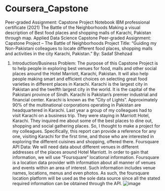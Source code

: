 # Coursera_Capstone
Peer-graded Assignment: Capstone Project Notebook IBM professional certificate (2021)
The Battle of the Neighborhoods
Making a visual description of Best food places and shopping malls of Karachi, Pakistan through map.
Applied Data Science Capstone
Peer-graded Assignment: Capstone Project – The Battle of Neighborhoods
Project Title:
“Guiding my Non-Pakistani colleagues to locate different food places, shopping malls and activities in the city Karachi, Pakistan.”
By: Sadaf Shehzad
1. Introduction/Business Problem:
The purpose of this Capstone Project is to help people in exploring best venues for food, malls and other social places around the Hotel Marriott, Karachi, Pakistan.
 It will also help people making smart and efficient choices on selecting great food varieties in different places in Karachi.
Karachi is the largest city in Pakistan and the twelfth largest city in the world. It is the capital of the Pakistani province of Sindh. Karachi is Pakistan’s premier industrial and financial center.
Karachi is known as the “City of Lights”.
Approximately 90% of the multinational corporations operating in Pakistan are headquartered in Karachi.
Last year a group of my colleagues had to visit Karachi on a business trip. They were staying in Marriott Hotel, Karachi. They inquired me about some of the best places to dine out, shopping and social gathering places.
So, I thought to make a project for my colleagues. Specifically, this report can provide a reference for any one, visiting Karachi for the first time, and those who are interested in exploring the different cuisines and shopping, offered there.
Foursquare API Data:
We will need data about different venues in different addresses of the places around Hotel Marriott. In order to gain that information, we will use “Foursquare” locational information. Foursquare is a location data provider with information about all manner of venues and events within an area of interest. Such information includes venue names, locations, menus and even photos. As such, the foursquare location platform will be used as the sole data source since all the stated required information can be obtained through the API.
![image](https://github.com/user-attachments/assets/7ed9bc4c-757e-43e5-9cbd-4632f3a4b861)
